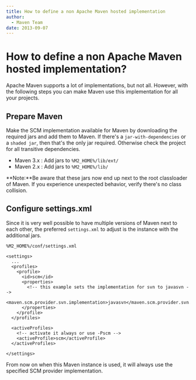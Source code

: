 ```yaml
---
title: How to define a non Apache Maven hosted implementation
author: 
  - Maven Team
date: 2013-09-07
---
```


<!-- Licensed to the Apache Software Foundation (ASF) under one-->
<!-- or more contributor license agreements.  See the NOTICE file-->
<!-- distributed with this work for additional information-->
<!-- regarding copyright ownership.  The ASF licenses this file-->
<!-- to you under the Apache License, Version 2.0 (the-->
<!-- "License"); you may not use this file except in compliance-->
<!-- with the License.  You may obtain a copy of the License at-->
<!---->
<!--   http://www.apache.org/licenses/LICENSE-2.0-->
<!---->
<!-- Unless required by applicable law or agreed to in writing,-->
<!-- software distributed under the License is distributed on an-->
<!-- "AS IS" BASIS, WITHOUT WARRANTIES OR CONDITIONS OF ANY-->
<!-- KIND, either express or implied.  See the License for the-->
<!-- specific language governing permissions and limitations-->
<!-- under the License.-->
<!-- NOTE: For help with the syntax of this file, see:-->
<!-- http://maven.apache.org/doxia/references/apt-format.html-->
# How to define a non Apache Maven hosted implementation?

Apache Maven supports a lot of implementations, but not all. However, with the following steps you can make Maven use this implementation for all your projects.

## Prepare Maven

Make the SCM implementation available for Maven by downloading the required jars and add them to Maven. If there&apos;s a `jar-with-dependencies` or a `shaded jar`, then that&apos;s the only jar required. Otherwise check the project for all transitive dependencies. 

- Maven 3\.x : Add jars to `%M2_HOME%/lib/ext/`
- Maven 2\.x : Add jars to `%M2_HOME%/lib/`

**Note:**Be aware that these jars now end up next to the root classloader of Maven. If you experience unexpected behavior, verify there&apos;s no class collision.

## Configure settings.xml

Since it is very well possible to have multiple versions of Maven next to each other, the preferred `settings.xml` to adjust is the instance with the additional jars.

`%M2_HOME%/conf/settings.xml`

```
<settings>
  ...
  <profiles>
    <profile>
      <id>scm</id>
      <properties>
        <!-- this example sets the implementation for svn to javasvn -->
        <maven.scm.provider.svn.implementation>javasvn</maven.scm.provider.svn.implementation>
      </properties>
    </profile>    
  </profiles>
  
  <activeProfiles>
    <!-- activate it always or use -Pscm -->
    <activeProfile>scm</activeProfile>
  </activeProfiles>
  
</settings>
```

From now on when this Maven instance is used, it will always use the specified SCM provider implementation.

